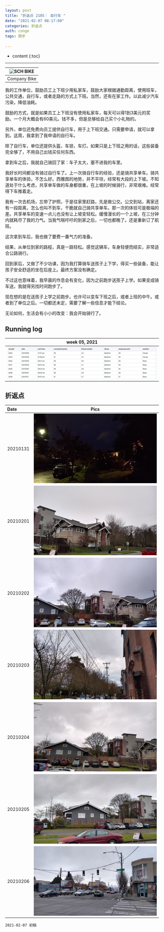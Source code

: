 ```yaml
---
layout: post
title: "折返点 2105｜ 自行车 "
date: "2021-02-07 08:17:00"
categories: 折返点
auth: conge
tags: 跑步

---
```

* content
{:toc}


----


|![SCH BIKE](../assets/images/折返点/sch_bike.jpg)|
|:----:|
|Company Bike|

我的工作单位，鼓励员工上下班少用私家车，鼓励大家根据通勤距离，使用班车，公共交通，自行车，或者走路的方式上下班。当然，还有在家工作。以此减少汽车污染，降低油耗。

鼓励的方式，就是如果员工上下班没有使用私家车，每天可以得1到3美元的奖励。一个月大概会有60美元。钱不多，但是总够给自己买个小礼物的。

另外，单位还免费向员工提供自行车，用于上下班交通。只需要申请，就可以拿到。这周，我拿到了我申请的自行车。





除了自行车，单位还提供头盔，车锁，车灯。如果只是上下班之用的话，这些装备完全够了，不用自己出钱买任何东西。

拿到车之后，我就自己骑回了家：车子太大，塞不进我的车里。

我好长时间都没有骑过自行车了。上一次骑自行车的经验，还是骑共享单车。骑共享单车的体验，不怎么好。西雅图的地势，并不平坦，经常有大段的上下坡。不知道处于什么考虑，共享单车做的车身都很重，在上坡的时候骑行，非常艰难。经常得下车推着走。

我有一次去机场，忘带了护照，于是往家里赶路，先是做公交。公交到站，离家还有一段距离，怎么也叫不到车，干脆就自己骑共享单车。那一次的体验可是极端的差。共享单车的变速一点儿也没有让上坡变轻松。缓慢漫长的一个上坡，在三分钟内就耗尽了我的力气。当我气喘吁吁的到家之后，一切也都晚了。还是重新订了航班。

这次拿到车后，我也做了要费一番气力的准备。

结果，从单位到家的路程，真是一路轻松。感觉这辆车，车身轻便而结实，非常适合公路骑行。

回到家后，又做了不少功课，因为我打算骑车送孩子上下学，得买一些装备，能让孩子安全舒适的坐在后座上。最终方案没有确定。

不过这也意味着，我早晨的作息会有变化，因为之前跑步送孩子上学。如果变成骑车送，我就得另找时间跑步了。

现在想的是在送孩子上学之前跑步。也许可以变车下班之后，或者上班的中午。或者到了单位之后。一切都还未定，需要了解一些信息才能下结论。

无论如何，生活会有小小的改变：我会开始骑行了。

## Running log

|week 05, 2021|
|:----:|
|![Running log, week 05, 2021](/assets/images/折返点/2021_wk05.png)|


## 折返点

|Date|Pics|
|:----|:----:|
|20210131|![20210131.jpg](/assets/images/折返点/20210131.jpg)  |
|20210201|![20210201.jpg](/assets/images/折返点/20210201.jpg)  |
|20210202|![20210202.jpg](/assets/images/折返点/20210202.jpg)  |
|20210203|![20210203.jpg](/assets/images/折返点/20210203.jpg)  |
|20210204|![20210204.jpg](/assets/images/折返点/20210204.jpg)  |
|20210205|![20210205.jpg](/assets/images/折返点/20210205.jpg)  |
|20210206|![20210206.jpg](/assets/images/折返点/20210206.jpg)  |


```
2021-02-07 初稿
```